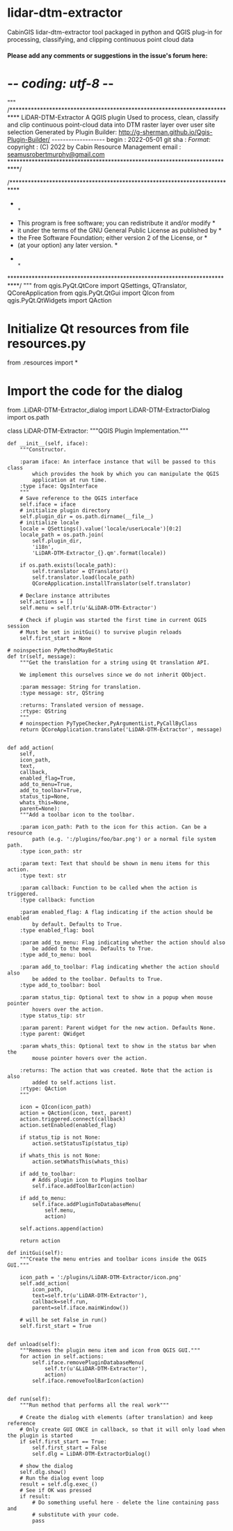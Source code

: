 # lidar-dtm-extractor
CabinGIS lidar-dtm-extractor tool packaged in python and QGIS plug-in for processing, classifying, and clipping continuous point cloud data


#### Please add any comments or suggestions in the issue's forum here: 




# -*- coding: utf-8 -*-
"""
/***************************************************************************
 LiDAR-DTM-Extractor
                                 A QGIS plugin
 Used to process, clean, classify and clip continuous point-cloud data into DTM raster layer over user site selection
 Generated by Plugin Builder: http://g-sherman.github.io/Qgis-Plugin-Builder/
                              -------------------
        begin                : 2022-05-01
        git sha              : $Format:%H$
        copyright            : (C) 2022 by Cabin Resource Management
        email                : seamusrobertmurphy@gmail.com
 ***************************************************************************/

/***************************************************************************
 *                                                                         *
 *   This program is free software; you can redistribute it and/or modify  *
 *   it under the terms of the GNU General Public License as published by  *
 *   the Free Software Foundation; either version 2 of the License, or     *
 *   (at your option) any later version.                                   *
 *                                                                         *
 ***************************************************************************/
"""
from qgis.PyQt.QtCore import QSettings, QTranslator, QCoreApplication
from qgis.PyQt.QtGui import QIcon
from qgis.PyQt.QtWidgets import QAction

# Initialize Qt resources from file resources.py
from .resources import *
# Import the code for the dialog
from .LiDAR-DTM-Extractor_dialog import LiDAR-DTM-ExtractorDialog
import os.path


class LiDAR-DTM-Extractor:
    """QGIS Plugin Implementation."""

    def __init__(self, iface):
        """Constructor.

        :param iface: An interface instance that will be passed to this class
            which provides the hook by which you can manipulate the QGIS
            application at run time.
        :type iface: QgsInterface
        """
        # Save reference to the QGIS interface
        self.iface = iface
        # initialize plugin directory
        self.plugin_dir = os.path.dirname(__file__)
        # initialize locale
        locale = QSettings().value('locale/userLocale')[0:2]
        locale_path = os.path.join(
            self.plugin_dir,
            'i18n',
            'LiDAR-DTM-Extractor_{}.qm'.format(locale))

        if os.path.exists(locale_path):
            self.translator = QTranslator()
            self.translator.load(locale_path)
            QCoreApplication.installTranslator(self.translator)

        # Declare instance attributes
        self.actions = []
        self.menu = self.tr(u'&LiDAR-DTM-Extractor')

        # Check if plugin was started the first time in current QGIS session
        # Must be set in initGui() to survive plugin reloads
        self.first_start = None

    # noinspection PyMethodMayBeStatic
    def tr(self, message):
        """Get the translation for a string using Qt translation API.

        We implement this ourselves since we do not inherit QObject.

        :param message: String for translation.
        :type message: str, QString

        :returns: Translated version of message.
        :rtype: QString
        """
        # noinspection PyTypeChecker,PyArgumentList,PyCallByClass
        return QCoreApplication.translate('LiDAR-DTM-Extractor', message)


    def add_action(
        self,
        icon_path,
        text,
        callback,
        enabled_flag=True,
        add_to_menu=True,
        add_to_toolbar=True,
        status_tip=None,
        whats_this=None,
        parent=None):
        """Add a toolbar icon to the toolbar.

        :param icon_path: Path to the icon for this action. Can be a resource
            path (e.g. ':/plugins/foo/bar.png') or a normal file system path.
        :type icon_path: str

        :param text: Text that should be shown in menu items for this action.
        :type text: str

        :param callback: Function to be called when the action is triggered.
        :type callback: function

        :param enabled_flag: A flag indicating if the action should be enabled
            by default. Defaults to True.
        :type enabled_flag: bool

        :param add_to_menu: Flag indicating whether the action should also
            be added to the menu. Defaults to True.
        :type add_to_menu: bool

        :param add_to_toolbar: Flag indicating whether the action should also
            be added to the toolbar. Defaults to True.
        :type add_to_toolbar: bool

        :param status_tip: Optional text to show in a popup when mouse pointer
            hovers over the action.
        :type status_tip: str

        :param parent: Parent widget for the new action. Defaults None.
        :type parent: QWidget

        :param whats_this: Optional text to show in the status bar when the
            mouse pointer hovers over the action.

        :returns: The action that was created. Note that the action is also
            added to self.actions list.
        :rtype: QAction
        """

        icon = QIcon(icon_path)
        action = QAction(icon, text, parent)
        action.triggered.connect(callback)
        action.setEnabled(enabled_flag)

        if status_tip is not None:
            action.setStatusTip(status_tip)

        if whats_this is not None:
            action.setWhatsThis(whats_this)

        if add_to_toolbar:
            # Adds plugin icon to Plugins toolbar
            self.iface.addToolBarIcon(action)

        if add_to_menu:
            self.iface.addPluginToDatabaseMenu(
                self.menu,
                action)

        self.actions.append(action)

        return action

    def initGui(self):
        """Create the menu entries and toolbar icons inside the QGIS GUI."""

        icon_path = ':/plugins/LiDAR-DTM-Extractor/icon.png'
        self.add_action(
            icon_path,
            text=self.tr(u'LiDAR-DTM-Extractor'),
            callback=self.run,
            parent=self.iface.mainWindow())

        # will be set False in run()
        self.first_start = True


    def unload(self):
        """Removes the plugin menu item and icon from QGIS GUI."""
        for action in self.actions:
            self.iface.removePluginDatabaseMenu(
                self.tr(u'&LiDAR-DTM-Extractor'),
                action)
            self.iface.removeToolBarIcon(action)


    def run(self):
        """Run method that performs all the real work"""

        # Create the dialog with elements (after translation) and keep reference
        # Only create GUI ONCE in callback, so that it will only load when the plugin is started
        if self.first_start == True:
            self.first_start = False
            self.dlg = LiDAR-DTM-ExtractorDialog()

        # show the dialog
        self.dlg.show()
        # Run the dialog event loop
        result = self.dlg.exec_()
        # See if OK was pressed
        if result:
            # Do something useful here - delete the line containing pass and
            # substitute with your code.
            pass
